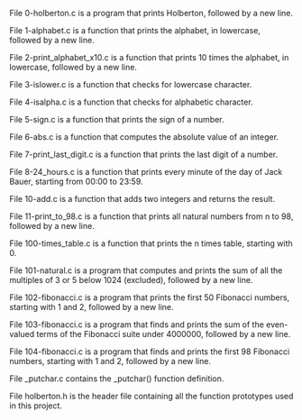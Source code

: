 

File 0-holberton.c is a program that prints Holberton, followed by a new line.



File 1-alphabet.c is a function that prints the alphabet, in lowercase, followed by a new line.



File 2-print_alphabet_x10.c is a function that prints 10 times the alphabet, in lowercase, followed by a new line.



File 3-islower.c is a function that checks for lowercase character.



File 4-isalpha.c is a function that checks for alphabetic character.



File 5-sign.c is a function that prints the sign of a number.



File 6-abs.c is a function that computes the absolute value of an integer.



File 7-print_last_digit.c is a function that prints the last digit of a number.



File 8-24_hours.c is a function that prints every minute of the day of Jack Bauer, starting from 00:00 to 23:59.



File 10-add.c is a function that adds two integers and returns the result.



File 11-print_to_98.c is a function that prints all natural numbers from n to 98, followed by a new line.



File 100-times_table.c is a function that prints the n times table, starting with 0.



File 101-natural.c is a program that computes and prints the sum of all the multiples of 3 or 5 below 1024 (excluded), followed by a new line.



File 102-fibonacci.c is a program that prints the first 50 Fibonacci numbers, starting with 1 and 2, followed by a new line.



File 103-fibonacci.c is a program that finds and prints the sum of the even-valued terms of the Fibonacci suite under 4000000, followed by a new line.



File 104-fibonacci.c is a program that finds and prints the first 98 Fibonacci numbers, starting with 1 and 2, followed by a new line.



File _putchar.c contains the _putchar() function definition.



File holberton.h is the header file containing all the function prototypes used in this project.
